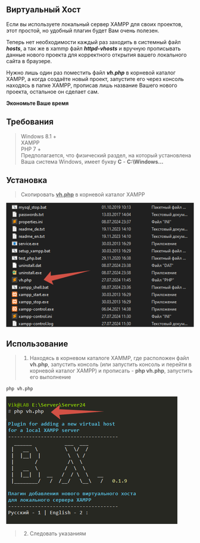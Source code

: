 ## Виртуальный Хост

Если вы используете локальный сервер XAMPP для своих проектов, этот простой, но удобный плагин будет Вам очень полезен.

Теперь нет необходимости каждый раз заходить в системный файл **_hosts_**, а так же в xammp файл **_httpd-vhosts_** и вручную прописывать данные нового проекта для корректного открытия вашего локального сайта в браузере.

Нужно лишь один раз поместить файл **_vh.php_** в корневой каталог XAMPP, а когда создаёте новый проект, запустите его через консоль находясь в папке XAMPP, прописав лишь название Вашего нового проекта, остальное он сделает сам.

**Экономьте Ваше время**

## Требования

> Windows 8.1 +  
> XAMPP  
> PHP 7 +  
> Предполагается, что физический раздел, на который установлена Ваша система Windows, имеет букву **C** - **C:\Windows...**

## Установка

> Скопировать <u>**vh.php**</u> в корневой каталог XAMPP

![катинка](src/1.png)

## Использование

> 1.  Находясь в корневом каталоге XAMMP, где расположен файл **vh.php**, запустить консоль (или запустить консоль и перейти в корневой каталог XAMPP) и прописать - **php vh.php**, запустить его выполнение

```
php vh.php
```

![катинка](src/2.png)

> 2. Следовать указаниям
